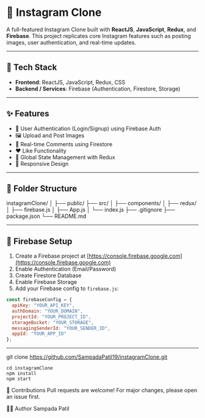 # 📸 Instagram Clone

A full-featured Instagram Clone built with **ReactJS**, **JavaScript**, **Redux**, and **Firebase**. This project replicates core Instagram features such as posting images, user authentication, and real-time updates.


---

## 🔧 Tech Stack

- **Frontend**: ReactJS, JavaScript, Redux, CSS
- **Backend / Services**: Firebase (Authentication, Firestore, Storage)

---

## ✨ Features

- 🔐 User Authentication (Login/Signup) using Firebase Auth
- 🖼️ Upload and Post Images
- 💬 Real-time Comments using Firestore
- ❤️ Like Functionality
- 🧠 Global State Management with Redux
- 📱 Responsive Design

---

## 📁 Folder Structure

instagramClone/ │ ├── public/ ├── src/ │ ├── components/ │ ├── redux/ │ ├── firebase.js │ ├── App.js │ └── index.js ├── .gitignore ├── package.json └── README.md

---

## 🔌 Firebase Setup

1. Create a Firebase project at [https://console.firebase.google.com](https://console.firebase.google.com)
2. Enable Authentication (Email/Password)
3. Create Firestore Database
4. Enable Firebase Storage
5. Add your Firebase config to `firebase.js`:

```js
const firebaseConfig = {
  apiKey: "YOUR_API_KEY",
  authDomain: "YOUR_DOMAIN",
  projectId: "YOUR_PROJECT_ID",
  storageBucket: "YOUR_STORAGE",
  messagingSenderId: "YOUR_SENDER_ID",
  appId: "YOUR_APP_ID"
};
```

---

git clone https://github.com/SampadaPatil19/instagramClone.git

```
cd instagramClone
npm install
npm start
```

🤝 Contributions
Pull requests are welcome! For major changes, please open an issue first.

🙋‍♀️ Author
Sampada Patil
